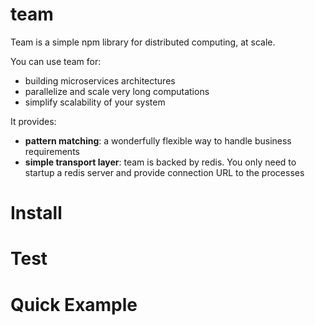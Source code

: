 # team
Team is a simple npm library for distributed computing, at scale.

You can use team for:

* building microservices architectures
* parallelize and scale very long computations
* simplify scalability of your system

It provides:

* **pattern matching**: a wonderfully flexible way to handle business requirements
* **simple transport layer**: team is backed by redis. You only need to startup a redis server and provide connection URL to the processes

# Install
# Test
# Quick Example
